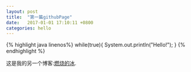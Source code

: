 ```yaml
---
layout: post
title:  "第一篇githubPage"
date:   2017-01-01 17:10:11 +0800
categories: hello
---
```

{% highlight java linenos%}
while(true){
    System.out.println("Hello!");
}
{% endhighlight %}

这是我的另一个博客:[燃烧的冰](http://ablazeice.cn/solo).
